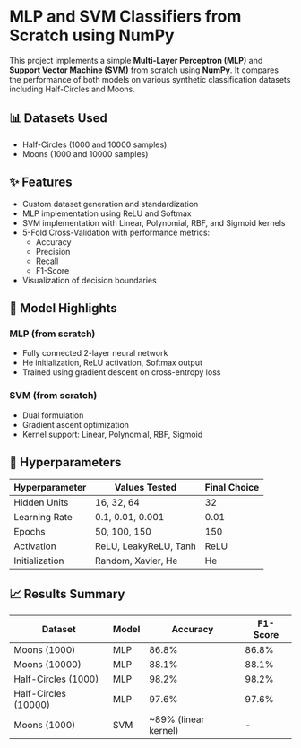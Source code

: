 # MLP and SVM Classifiers from Scratch using NumPy

This project implements a simple **Multi-Layer Perceptron (MLP)** and **Support Vector Machine (SVM)** from scratch using **NumPy**. It compares the performance of both models on various synthetic classification datasets including Half-Circles and Moons.

## 📊 Datasets Used
- Half-Circles (1000 and 10000 samples)
- Moons (1000 and 10000 samples)

## ✨ Features
- Custom dataset generation and standardization
- MLP implementation using ReLU and Softmax
- SVM implementation with Linear, Polynomial, RBF, and Sigmoid kernels
- 5-Fold Cross-Validation with performance metrics:
  - Accuracy
  - Precision
  - Recall
  - F1-Score
- Visualization of decision boundaries

## 🧠 Model Highlights

### MLP (from scratch)
- Fully connected 2-layer neural network
- He initialization, ReLU activation, Softmax output
- Trained using gradient descent on cross-entropy loss

### SVM (from scratch)
- Dual formulation
- Gradient ascent optimization
- Kernel support: Linear, Polynomial, RBF, Sigmoid

## 🔧 Hyperparameters

| Hyperparameter     | Values Tested       | Final Choice  |
|--------------------|---------------------|----------------|
| Hidden Units       | 16, 32, 64          | 32             |
| Learning Rate      | 0.1, 0.01, 0.001    | 0.01           |
| Epochs             | 50, 100, 150        | 150            |
| Activation         | ReLU, LeakyReLU, Tanh | ReLU         |
| Initialization     | Random, Xavier, He  | He             |

## 📈 Results Summary

| Dataset            | Model | Accuracy | F1-Score |
|--------------------|--------|----------|----------|
| Moons (1000)       | MLP    | 86.8%    | 86.8%    |
| Moons (10000)      | MLP    | 88.1%    | 88.1%    |
| Half-Circles (1000)| MLP    | 98.2%    | 98.2%    |
| Half-Circles (10000)| MLP   | 97.6%    | 97.6%    |
| Moons (1000)       | SVM    | ~89% (linear kernel) | - |

